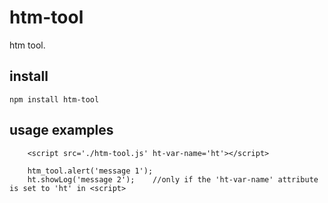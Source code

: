 # htm-tool
htm tool.

## install

`npm install htm-tool`

## usage examples

```
	<script src='./htm-tool.js' ht-var-name='ht'></script>

	htm_tool.alert('message 1');
	ht.showLog('message 2');	//only if the 'ht-var-name' attribute is set to 'ht' in <script>
	
```
